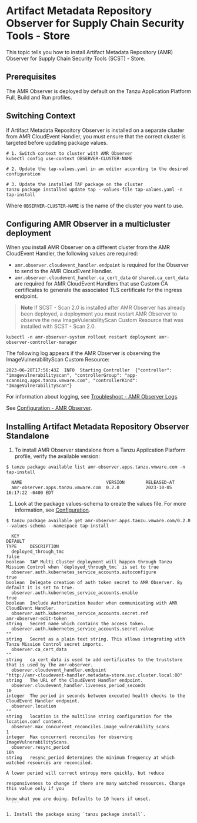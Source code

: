 # Artifact Metadata Repository Observer for Supply Chain Security Tools - Store

This topic tells you how to install Artifact Metadata Repository (AMR) Observer for Supply Chain Security Tools (SCST) - Store.

## <a id='prerecs'></a> Prerequisites

The AMR Observer is deployed by default on the Tanzu Application Platform Full, Build and Run profiles.

## <a id='switch-context'></a> Switching Context

If Artifact Metadata Repository Observer is installed on a separate cluster from AMR CloudEvent Handler, you must ensure that the correct cluster is targeted before updating package values.

```console
# 1. Switch context to cluster with AMR Observer
kubectl config use-context OBSERVER-CLUSTER-NAME

# 2. Update the tap-values.yaml in an editor according to the desired configuration

# 3. Update the installed TAP package on the cluster
tanzu package installed update tap --values-file tap-values.yaml -n tap-install
```

Where `OBSERVER-CLUSTER-NAME` is the name of the cluster you want to use.

## <a id='install'></a> Configuring AMR Observer in a multicluster deployment

When you install AMR Observer on a different cluster from the AMR CloudEvent
Handler, the following values are required:

- `amr.observer.cloudevent_handler.endpoint` is required for the Observer to send to the AMR CloudEvent Handler.
- `amr.observer.cloudevent_handler.ca_cert_data` or `shared.ca_cert_data` are required for AMR CloudEvent Handlers that use Custom CA certificates to generate the associated TLS certificate for the ingress endpoint.

>**Note** If SCST - Scan 2.0 is installed after AMR Observer has already been deployed, a deployment you must restart AMR Observer to observe the new ImageVulerabilityScan Custom Resource that was installed with SCST - Scan 2.0.

```console
kubectl -n amr-observer-system rollout restart deployment amr-observer-controller-manager
```

The following log appears if the AMR Observer is observing the ImageVulnerabilityScan Custom Resource:

```log
2023-06-28T17:56:43Z  INFO  Starting Controller  {"controller": "imagevulnerabilityscan", "controllerGroup": "app-scanning.apps.tanzu.vmware.com", "controllerKind": "ImageVulnerabilityScan"}
```

For information about logging, see [Troubleshoot - AMR Observer Logs](./troubleshooting.hbs.md#amr-observer-logs).

See [Configuration - AMR Observer](./configuration.hbs.md#amr-observer).

## <a id='standalone-install'></a> Installing Artifact Metadata Repository Observer Standalone

1. To install AMR Observer standalone from a Tanzu Application Platform profile, verify the available version:
  
  ```console
  $ tanzu package available list amr-observer.apps.tanzu.vmware.com -n tap-install

    NAME                                VERSION        RELEASED-AT
    amr-observer.apps.tanzu.vmware.com  0.2.0          2023-10-05 16:17:22 -0400 EDT
  ```

1. Look at the package values-schema to create the values file. For more
   information, see [Configuration](./configuration.hbs.md#Configuration).
  
  ```console
  $ tanzu package available get amr-observer.apps.tanzu.vmware.com/0.2.0 --values-schema --namespace tap-install

    KEY                                                                    DEFAULT                                                                TYPE     DESCRIPTION
    deployed_through_tmc                                                   false                                                                  boolean  TAP Multi Cluster deployment will happen through Tanzu Mission Control when `deployed_through_tmc` is set to true
    observer.auth.kubernetes_service_accounts.autoconfigure                true                                                                   boolean  Delegate creation of auth token secret to AMR Observer. By default it is set to true.
    observer.auth.kubernetes_service_accounts.enable                       true                                                                   boolean  Include Authorization header when communicating with AMR CloudEvent Handler.
    observer.auth.kubernetes_service_accounts.secret.ref                   amr-observer-edit-token                                                string   Secret name which contains the access token.
    observer.auth.kubernetes_service_accounts.secret.value                 ""                                                                     string   Secret as a plain text string. This allows integrating with Tanzu Mission Control secret imports.
    observer.ca_cert_data                                                  ""                                                                     string   ca_cert_data is used to add certificates to the truststore that is used by the amr-observer.
    observer.cloudevent_handler.endpoint                                   "http://amr-cloudevent-handler.metadata-store.svc.cluster.local:80"    string   The URL of the CloudEvent Handler endpoint.
    observer.cloudevent_handler.liveness_period_seconds                    10                                                                     integer  The period in seconds between executed health checks to the CloudEvent Handler endpoint.
    observer.location                                                      ""                                                                     string   location is the multiline string configuration for the location.conf content.
    observer.max_concurrent_reconciles.image_vulnerability_scans           1                                                                      integer  Max concurrent reconciles for observing ImageVulnerabilityScans.
    observer.resync_period                                                 10h                                                                    string   resync_period determines the minimum frequency at which watched resources are reconciled.
                                                                                                                                                           A lower period will correct entropy more quickly, but reduce
                                                                                                                                                           responsiveness to change if there are many watched resources. Change this value only if you
                                                                                                                                                           know what you are doing. Defaults to 10 hours if unset.
    ```

1. Install the package using `tanzu package install`.
